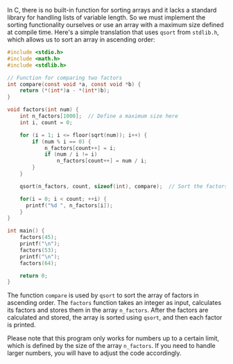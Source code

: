 In C, there is no built-in function for sorting arrays and it lacks a standard library for handling lists of variable length. So we must implement the sorting functionality ourselves or use an array with a maximum size defined at compile time. Here's a simple translation that uses `qsort` from `stdlib.h`, which allows us to sort an array in ascending order:

```c
#include <stdio.h>
#include <math.h>
#include <stdlib.h>

// Function for comparing two factors
int compare(const void *a, const void *b) {
    return (*(int*)a - *(int*)b);
}

void factors(int num) {
    int n_factors[1000];  // Define a maximum size here
    int i, count = 0;

    for (i = 1; i <= floor(sqrt(num)); i++) {
        if (num % i == 0) {
            n_factors[count++] = i;
            if (num / i != i)
                n_factors[count++] = num / i;
        }
    }

    qsort(n_factors, count, sizeof(int), compare);  // Sort the factors

    for(i = 0; i < count; ++i) {
      printf("%d ", n_factors[i]);
    }
}

int main() {
    factors(45);
    printf("\n");
    factors(53);
    printf("\n");
    factors(64);

    return 0;
}
```

The function `compare` is used by `qsort` to sort the array of factors in ascending order. The `factors` function takes an integer as input, calculates its factors and stores them in the array `n_factors`. After the factors are calculated and stored, the array is sorted using `qsort`, and then each factor is printed.

Please note that this program only works for numbers up to a certain limit, which is defined by the size of the array `n_factors`. If you need to handle larger numbers, you will have to adjust the code accordingly.
